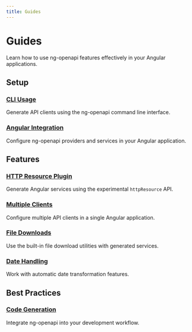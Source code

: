 ```yaml
---
title: Guides
---
```


# Guides

Learn how to use ng-openapi features effectively in your Angular applications.

## Setup

### [CLI Usage](./cli-usage.md)

Generate API clients using the ng-openapi command line interface.

### [Angular Integration](./angular-integration.md)

Configure ng-openapi providers and services in your Angular application.

## Features

### [HTTP Resource Plugin](./http-resource.md)
Generate Angular services using the experimental `httpResource` API.

### [Multiple Clients](./multiple-clients.md)

Configure multiple API clients in a single Angular application.

### [File Downloads](./file-download.md)

Use the built-in file download utilities with generated services.

### [Date Handling](./date-handling.md)

Work with automatic date transformation features.

## Best Practices

### [Code Generation](./generated-code.md)

Integrate ng-openapi into your development workflow.
